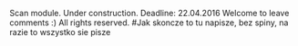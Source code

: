 Scan module. Under construction. Deadline: 22.04.2016
Welcome to leave comments :)
All rights reserved.
#Jak skoncze to tu napisze, bez spiny, na razie to wszystko sie pisze
